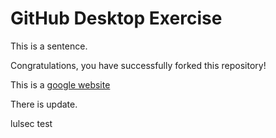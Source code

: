# GitHub Desktop Exercise

This is a sentence.

Congratulations, you have successfully forked this repository!

This is a [google website](https://www.google.com)

There is update.

lulsec
test

